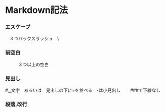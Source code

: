 # Markdown記法
### エスケープ
  　３つバックスラッシュ　\  
### 前空白
　　　３つ以上の空白
### 見出し　
  #␣文字　あるいは　見出しの下に=を並べる　-は小見出し　　 ###で下線なし

### 段落,改行
